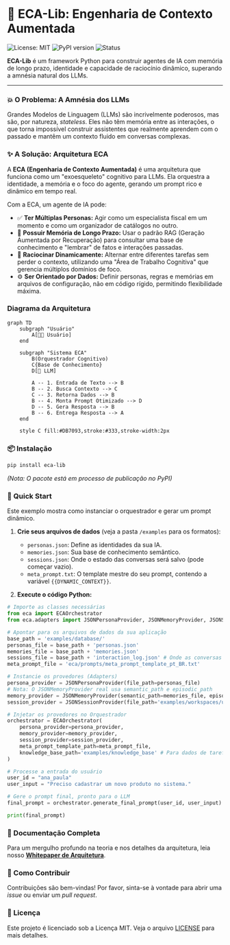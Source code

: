 # 🧠 ECA-Lib: Engenharia de Contexto Aumentada

![License: MIT](https://img.shields.io/badge/License-MIT-yellow.svg)
![PyPI version](https://img.shields.io/pypi/v/eca-lib.svg)
![Status](https://img.shields.io/badge/status-em%20desenvolvimento-orange)

**ECA-Lib** é um framework Python para construir agentes de IA com memória de longo prazo, identidade e capacidade de raciocínio dinâmico, superando a amnésia natural dos LLMs.

---

### 💥 O Problema: A Amnésia dos LLMs

Grandes Modelos de Linguagem (LLMs) são incrivelmente poderosos, mas são, por natureza, *stateless*. Eles não têm memória entre as interações, o que torna impossível construir assistentes que realmente aprendem com o passado e mantêm um contexto fluido em conversas complexas.

### ✨ A Solução: Arquitetura ECA

A **ECA (Engenharia de Contexto Aumentada)** é uma arquitetura que funciona como um "exoesqueleto" cognitivo para LLMs. Ela orquestra a identidade, a memória e o foco do agente, gerando um prompt rico e dinâmico em tempo real.

Com a ECA, um agente de IA pode:

* ✅ **Ter Múltiplas Personas:** Agir como um especialista fiscal em um momento e como um organizador de catálogos no outro.
* 🧠 **Possuir Memória de Longo Prazo:** Usar o padrão RAG (Geração Aumentada por Recuperação) para consultar uma base de conhecimento e "lembrar" de fatos e interações passadas.
* 🚀 **Raciocinar Dinamicamente:** Alternar entre diferentes tarefas sem perder o contexto, utilizando uma "Área de Trabalho Cognitiva" que gerencia múltiplos domínios de foco.
* ⚙️ **Ser Orientado por Dados:** Definir personas, regras e memórias em arquivos de configuração, não em código rígido, permitindo flexibilidade máxima.

### Diagrama da Arquitetura
```mermaid
graph TD
    subgraph "Usuário"
        A[👩‍💻 Usuário]
    end

    subgraph "Sistema ECA"
        B(Orquestrador Cognitivo)
        C{Base de Conhecimento}
        D[🧠 LLM]

        A -- 1. Entrada de Texto --> B
        B -- 2. Busca Contexto --> C
        C -- 3. Retorna Dados --> B
        B -- 4. Monta Prompt Otimizado --> D
        D -- 5. Gera Resposta --> B
        B -- 6. Entrega Resposta --> A
    end

    style C fill:#DB7093,stroke:#333,stroke-width:2px
```

### 📦 Instalação

```bash
pip install eca-lib
```
*(Nota: O pacote está em processo de publicação no PyPI)*

### 🚀 Quick Start

Este exemplo mostra como instanciar o orquestrador e gerar um prompt dinâmico.

1.  **Crie seus arquivos de dados** (veja a pasta `/examples` para os formatos):
    * `personas.json`: Define as identidades da sua IA.
    * `memories.json`: Sua base de conhecimento semântico.
    * `sessions.json`: Onde o estado das conversas será salvo (pode começar vazio).
    * `meta_prompt.txt`: O template mestre do seu prompt, contendo a variável `{{DYNAMIC_CONTEXT}}`.

2.  **Execute o código Python:**

```python
# Importe as classes necessárias
from eca import ECAOrchestrator
from eca.adapters import JSONPersonaProvider, JSONMemoryProvider, JSONSessionProvider

# Apontar para os arquivos de dados da sua aplicação
base_path = 'examples/database/'
personas_file = base_path + 'personas.json'
memories_file = base_path + 'memories.json'
sessions_file = base_path + 'interaction_log.json' # Onde as conversas são salvas
meta_prompt_file = 'eca/prompts/meta_prompt_template_pt_BR.txt'

# Instancie os provedores (Adapters)
persona_provider = JSONPersonaProvider(file_path=personas_file)
# Nota: O JSONMemoryProvider real usa semantic_path e episodic_path
memory_provider = JSONMemoryProvider(semantic_path=memories_file, episodic_path=sessions_file)
session_provider = JSONSessionProvider(file_path='examples/workspaces/user_sessions.json')

# Injetar os provedores no Orquestrador
orchestrator = ECAOrchestrator(
    persona_provider=persona_provider,
    memory_provider=memory_provider,
    session_provider=session_provider,
    meta_prompt_template_path=meta_prompt_file,
    knowledge_base_path='examples/knowledge_base' # Para dados de tarefas
)

# Processe a entrada do usuário
user_id = "ana_paula"
user_input = "Preciso cadastrar um novo produto no sistema."

# Gere o prompt final, pronto para o LLM
final_prompt = orchestrator.generate_final_prompt(user_id, user_input)

print(final_prompt)
```

### 📖 Documentação Completa

Para um mergulho profundo na teoria e nos detalhes da arquitetura, leia nosso **[Whitepaper de Arquitetura](ARCHITECTURE.md)**.

### 🤝 Como Contribuir

Contribuições são bem-vindas! Por favor, sinta-se à vontade para abrir uma *issue* ou enviar um *pull request*.

### 📜 Licença

Este projeto é licenciado sob a Licença MIT. Veja o arquivo [LICENSE](LICENSE) para mais detalhes.